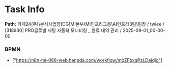 # Task Info

**Path:** 카페24(주)\본사사업장\[CG]MI본부\MI인프라그룹\AI인프라3팀\팀장 / twlee / [318930] PRO글로벌 세팅 자동화 모니터링 _ 완료 내역 관리 / 2025-09-01_00-00-00

### BPMN
- ["https://n8n-mi-068-web.hanpda.com/workflow/mbZFbxqPzLDejdjo"]


